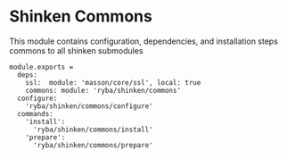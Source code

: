 
# Shinken Commons

This module contains configuration, dependencies, and installation steps commons
to all shinken submodules

    module.exports =
      deps:
        ssl:  module: 'masson/core/ssl', local: true
        commons: module: 'ryba/shinken/commons'
      configure:
        'ryba/shinken/commons/configure'
      commands:
        'install':
          'ryba/shinken/commons/install'
        'prepare':
          'ryba/shinken/commons/prepare'
